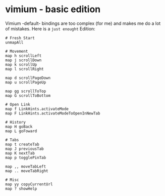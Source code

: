 # vimium - basic edition

Vimium -default- bindings are too complex (for me) and makes me do a lot of mistakes. Here is a `just enought` Edition:

```shell
# Fresh Start
unmapAll

# Movement
map h scrollLeft
map j scrollDown
map k scrollUp
map l scrollRight

map d scrollPageDown
map u scrollPageUp

map gg scrollToTop
map G scrollToBottom

# Open Link
map f LinkHints.activateMode
map F LinkHints.activateModeToOpenInNewTab

# History
map H goBack
map L goFoward

# Tabs
map t createTab
map J previousTab
map K nextTab
map p togglePinTab

map ,, moveTabLeft
map .. moveTabRight

# Misc
map yy copyCurrentUrl
map ? showHelp
```
